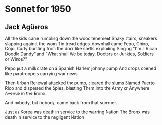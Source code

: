 # Sonnet for 1950
## Jack Agüeros
All the kids came rumbling down the wood tenement
Shaky stairs, sneakers slapping against the worn
Tin tread edges, downhall came Pepo, Chino, Cojo,
Curly bursting from the door like shells exploding
Singing "I'm a Rican Doodle Dandy" and "What shall
We be today, Doctors or Junkies, Soldiers or Winos?"

Pepo put a milk crate on a Spanish Harlem johnny pump
And drops opened like paratroopers carrying war news.

Then Urban Renewal attacked the pump, cleared the slums
Blamed Puerto Rico and dispersed the Spies, blasting
Them into the Army or Anywhere Avenue in the Bronx.

And nobody, but nobody, came back from that summer.

Just as Korea was death in service to the warring Nation
The Bronx was death in service to the negligent Nation